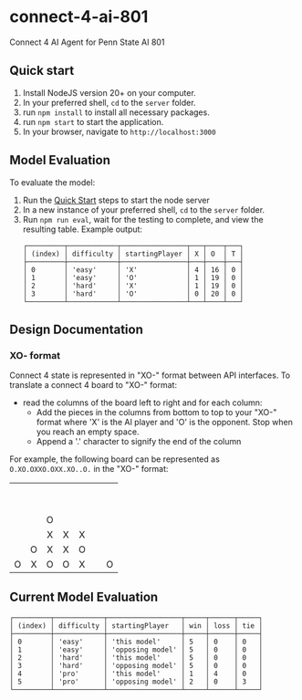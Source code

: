 # connect-4-ai-801
Connect 4 AI Agent for Penn State AI 801

## Quick start
1. Install NodeJS version 20+ on your computer.
1. In your preferred shell, `cd` to the `server` folder.
1. run `npm install` to install all necessary packages.
1. run `npm start` to start the application.
1. In your browser, navigate to `http://localhost:3000`

## Model Evaluation
To evaluate the model:
1. Run the [Quick Start](#quick-start) steps to start the node server
1. In a new instance of your preferred shell, `cd` to the `server` folder.
1. Run `npm run eval`, wait for the testing to complete, and view the resulting table. Example output:
    ```
    ┌─────────┬────────────┬────────────────┬───┬────┬───┐
    │ (index) │ difficulty │ startingPlayer │ X │ O  │ T │
    ├─────────┼────────────┼────────────────┼───┼────┼───┤
    │ 0       │ 'easy'     │ 'X'            │ 4 │ 16 │ 0 │
    │ 1       │ 'easy'     │ 'O'            │ 1 │ 19 │ 0 │
    │ 2       │ 'hard'     │ 'X'            │ 1 │ 19 │ 0 │
    │ 3       │ 'hard'     │ 'O'            │ 0 │ 20 │ 0 │
    └─────────┴────────────┴────────────────┴───┴────┴───┘
    ```


## Design Documentation

### XO- format
Connect 4 state is represented in "XO-" format between API interfaces. To translate a connect 4 board to "XO-" format:

- read the columns of the board left to right and for each column:
    - Add the pieces in the columns from bottom to top to your "XO-" format where 'X' is the AI player and 'O' is the opponent. Stop when you reach an empty space.
    - Append a '.' character to signify the end of the column

For example, the following board can be represented as `O.XO.OXXO.OXX.XO..O.` in the "XO-" format:

|        |        |        |        |        |        |        |
|:------:|:------:|:------:|:------:|:------:|:------:|:------:|
| &nbsp; | &nbsp; | &nbsp; | &nbsp; | &nbsp; | &nbsp; | &nbsp; |
| &nbsp; | &nbsp; | &nbsp; | &nbsp; | &nbsp; | &nbsp; | &nbsp; |
| &nbsp; | &nbsp; |   O    | &nbsp; | &nbsp; | &nbsp; | &nbsp; |
| &nbsp; | &nbsp; |   X    |   X    |   X    | &nbsp; | &nbsp; |
| &nbsp; |   O    |   X    |   X    |   O    | &nbsp; | &nbsp; |
|   O    |   X    |   O    |   O    |   X    | &nbsp; |   O    |


## Current Model Evaluation

```
┌─────────┬────────────┬──────────────────┬─────┬──────┬─────┐
│ (index) │ difficulty │ startingPlayer   │ win │ loss │ tie │
├─────────┼────────────┼──────────────────┼─────┼──────┼─────┤
│ 0       │ 'easy'     │ 'this model'     │ 5   │ 0    │ 0   │
│ 1       │ 'easy'     │ 'opposing model' │ 5   │ 0    │ 0   │
│ 2       │ 'hard'     │ 'this model'     │ 5   │ 0    │ 0   │
│ 3       │ 'hard'     │ 'opposing model' │ 5   │ 0    │ 0   │
│ 4       │ 'pro'      │ 'this model'     │ 1   │ 4    │ 0   │
│ 5       │ 'pro'      │ 'opposing model' │ 2   │ 0    │ 3   │
└─────────┴────────────┴──────────────────┴─────┴──────┴─────┘
```